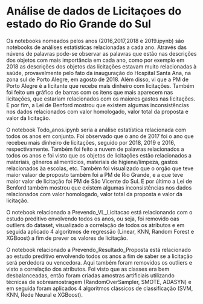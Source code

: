 # Análise de dados de Licitaçoes do estado do Rio Grande do Sul

Os notebooks nomeados pelos anos (2016,2017,2018 e 2019.ipynb) são notebooks de análises estatísticas relacionadas a cada ano. Através das núvens de palavras pode-se observar as palavras que estão nas descrições dos objetos com mais importância em cada ano, como por exemplo em 2018 as descrições dos objetos das licitações estavam muito relacionadas à saúde, provavelmente pelo fato da inauguração do Hospital Santa Ana, na zona sul de Porto Alegre, em agosto de 2018. Além disso, vi que a PM de Porto Alegre é a licitante que recebe mais dinheiro com licitações. Também foi feito um gráfico de barras com os itens que mais aparecem nas licitações, que estariam relacionados com os maiores gastos nas licitações. E por fim, a Lei de Benford mostrou que existem algumas inconsistências nos dados relacionados com valor homologado, valor total da proposta e valor da licitação.

O notebook Todo_anos.ipynb seria a análise estatística relacionada com todos os anos em conjunto. Foi observado que o ano de 2017 foi o ano que recebeu mais dinheiro de licitações, seguido por 2018, 2019 e 2016, respectivamente. Também foi feito a nuvem de palavras relacionados a todos os anos e foi visto que os objetos de licitações estão relacionados a materiais, gêneros alimentícios, materiais de higiene/limpeza, gastos relacionados àa escolas, etc. Também foi visualizado que o orgão que teve maior valaor de proposto também foi a PM de Rio Grande, e a que teve maior valor de licitação foi PM de São Vicente do Sul. E por último a Lei de Benford também mostrou que existem algumas inconsistências nos dados relacionados com valor homologado, valor total da proposta e valor da licitação.

O notebook relacionado a Prevendo_VL_Licitacao está relacionando com o estudo preditivo envolvendo todos os anos, ou seja, foi removido oas outliers do dataset, visualizado a correlação de todos os atributos e em seguida aplicado 4 algoritmos de regressão (Linear, KNN, Random Forest e XGBoost) a fim de prever os valores de licitação.

O notebook relacionado a Prevendo_Resultado_Proposta está relacionado ao estudo preditivo envolvendo todos os anos a fim de saber se a licitação será perdedora ou vencedora. Aqui também foram removidos os outliers e visto a correlação dos atributos. Foi visto que as classes era bem desbalanceadas, então foram criadas amostras artificiais utilizando técnicas de sobreamostragem (RandomOverSampler, SMOTE, ADASYN) e em seguida foram aplicados 4 algoritmos clássicos de classificação (SVM, KNN, Rede Neural e XGBoost).
